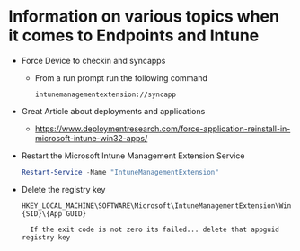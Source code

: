 # Information on various topics when it comes to Endpoints and Intune

- Force Device to checkin and syncapps
    - From a run prompt run the following command 
        ```
        intunemanagementextension://syncapp
        ```
- Great Article about deployments and applications
    -  https://www.deploymentresearch.com/force-application-reinstall-in-microsoft-intune-win32-apps/

- Restart the Microsoft Intune Management Extension Service
    ```powershell
    Restart-Service -Name "IntuneManagementExtension"
    ```

- Delete the registry key
    ```
    HKEY_LOCAL_MACHINE\SOFTWARE\Microsoft\IntuneManagementExtension\Win32Apps\{SID}\{App GUID}
    ```
        If the exit code is not zero its failed... delete that appguid registry key